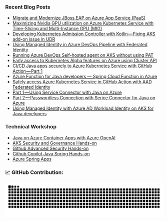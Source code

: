 ### Recent Blog Posts
- [Migrate and Modernize JBoss EAP on Azure App Service (PaaS)](https://medium.com/@eggboy/migrate-and-modernize-jboss-eap-on-azure-app-service-paas-fe0e0ec3fcb6)
- [Maximizing Nvidia GPU utilization on Azure Kubernetes Service with Time-Slicing and Multi-Instance GPU (MIG)](https://medium.com/@eggboy/maximizing-nvidia-gpu-utilization-on-aks-with-time-slicing-and-mig-e2003b05defe)
- [Developing Kubernetes Admission Controller with Kotlin — Fixing AKS add-on issue in UDR](https://medium.com/@eggboy/developing-kubernetes-admission-controller-with-kotlin-fixing-aks-add-on-issue-in-udr-23418ab21d56)
- [Using Managed Identity in Azure DevOps Pipeline with Federated Identity](https://medium.com/@eggboy/using-managed-identity-in-azure-devops-pipeline-with-federated-identity-72813873b933)
- [Running Azure DevOps Self-hosted agent on AKS without using PAT](https://medium.com/@eggboy/running-azure-devops-self-hosted-agent-on-aks-without-using-pat-1b90f714c147)
- [Early access to Kubernetes Alpha features on Azure using Cluster API](https://medium.com/@eggboy/early-access-to-kubernetes-alpha-features-on-azure-using-cluster-api-5d54d1f73e95)
- [CI/CD Java apps securely to Azure Kubernetes Service with GitHub Action — Part 1](https://medium.com/@eggboy/ci-cd-java-apps-securely-to-azure-kubernetes-service-with-github-action-part-1-16393af4d097)
- [Azure Function for Java developers — Spring Cloud Function in Azure](https://medium.com/microsoftazure/create-azure-function-with-spring-cloud-function-ab150216d2bd)
- [Safely access Azure Kubernetes Service in GitHub Action with AAD Federated Identity](https://medium.com/microsoftazure/safely-access-azure-kubernetes-service-in-github-action-with-aad-federated-identity-b4ab39721a20)
- [Part 1 — Using Service Connector with Java on Azure](https://medium.com/@eggboy/part-1-using-service-connector-with-java-on-azure-c0f5312a7cf9)
- [Part 2 — Passwordless Connection with Serice Connector for Java on Azure](https://medium.com/@eggboy/part-2-passwordless-connection-with-serice-connector-for-java-on-azure-695d34b30963)
- [Using Managed Identity with Azure AD Workload Identity on AKS for Java developers](https://medium.com/@eggboy/using-managed-identity-with-azure-ad-workload-identity-on-aks-for-java-developers-3fd7c8abea09)

### Technical Workshop
- [Java on Azure Container Apps with Azure OpenAI](https://github.com/eggboy/aca-java-ai-workshop)
- [AKS Security and Governance Hands-on](https://github.com/eggboy/sg-aks-workshop)
- [Github Advanced Security Hands-on](https://eggboy.github.io/ghas-java-workshop/)
- [Github Copilot Java Spring Hands-on](https://github.com/eggboy/copilot-spring-calculator)
- [Azure Spring Apps](https://github.com/eggboy/azurespringapps-workshop-sg)

### 📈 GitHub Contribution:

<picture>
  <source media="(prefers-color-scheme: dark)" srcset="https://raw.githubusercontent.com/eggboy/eggboy/output/github-contribution-grid-snake-dark.svg">
  <source media="(prefers-color-scheme: light)" srcset="https://raw.githubusercontent.com/eggboy/eggboy/output/github-contribution-grid-snake.svg">
  <img alt="github contribution grid snake animation" src="https://raw.githubusercontent.com/eggboy/eggboy/output/github-contribution-grid-snake.svg">
</picture>

<!--
**eggboy/eggboy** is a ✨ _special_ ✨ repository because its `README.md` (this file) appears on your GitHub profile.

Here are some ideas to get you started:

- 🔭 I’m currently working on ...
- 🌱 I’m currently learning ...
- 👯 I’m looking to collaborate on ...
- 🤔 I’m looking for help with ...
- 💬 Ask me about ...
- 📫 How to reach me: ...
- 😄 Pronouns: ...
- ⚡ Fun fact: ...
-->
